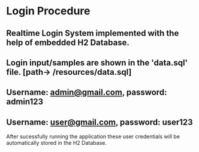 # Login Procedure
## Realtime Login System implemented with the help of embedded H2 Database.
## Login input/samples are shown in the 'data.sql' file. [path-> /resources/data.sql]

## Username: admin@gmail.com,  password: admin123
## Username: user@gmail.com,  password: user123
After sucessfully running the application these user credentials will be automatically stored in the H2 Database.

